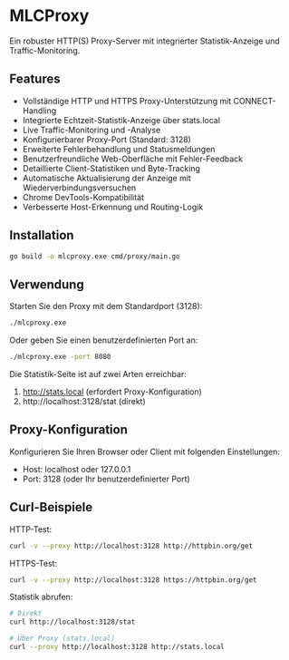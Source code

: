 # MLCProxy

Ein robuster HTTP(S) Proxy-Server mit integrierter Statistik-Anzeige und Traffic-Monitoring.

## Features

- Vollständige HTTP und HTTPS Proxy-Unterstützung mit CONNECT-Handling
- Integrierte Echtzeit-Statistik-Anzeige über stats.local
- Live Traffic-Monitoring und -Analyse
- Konfigurierbarer Proxy-Port (Standard: 3128)
- Erweiterte Fehlerbehandlung und Statusmeldungen
- Benutzerfreundliche Web-Oberfläche mit Fehler-Feedback
- Detaillierte Client-Statistiken und Byte-Tracking
- Automatische Aktualisierung der Anzeige mit Wiederverbindungsversuchen
- Chrome DevTools-Kompatibilität
- Verbesserte Host-Erkennung und Routing-Logik

## Installation

```bash
go build -o mlcproxy.exe cmd/proxy/main.go
```

## Verwendung

Starten Sie den Proxy mit dem Standardport (3128):
```bash
./mlcproxy.exe
```

Oder geben Sie einen benutzerdefinierten Port an:
```bash
./mlcproxy.exe -port 8080
```

Die Statistik-Seite ist auf zwei Arten erreichbar:
1. http://stats.local (erfordert Proxy-Konfiguration)
2. http://localhost:3128/stat (direkt)

## Proxy-Konfiguration

Konfigurieren Sie Ihren Browser oder Client mit folgenden Einstellungen:
- Host: localhost oder 127.0.0.1
- Port: 3128 (oder Ihr benutzerdefinierter Port)

## Curl-Beispiele

HTTP-Test:
```bash
curl -v --proxy http://localhost:3128 http://httpbin.org/get
```

HTTPS-Test:
```bash
curl -v --proxy http://localhost:3128 https://httpbin.org/get
```

Statistik abrufen:
```bash
# Direkt
curl http://localhost:3128/stat

# Über Proxy (stats.local)
curl --proxy http://localhost:3128 http://stats.local
```
